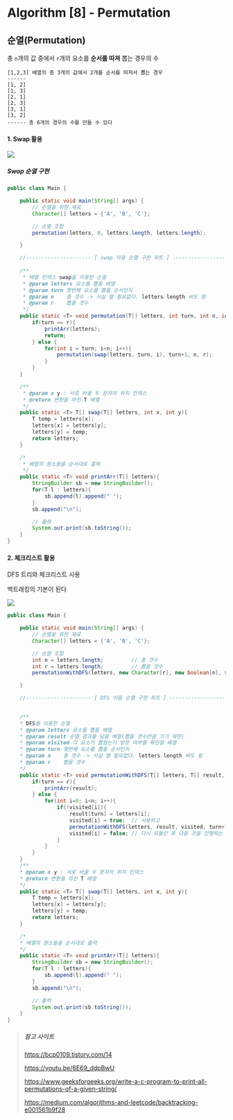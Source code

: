 # Algorithm [8] - Permutation



## 순열(Permutation)

총 `n`개의 값 중에서 `r`개의 요소를 **순서를 따져** 뽑는 경우의 수

```
[1,2,3] 배열의 총 3개의 값에서 2개를 순서를 따져서 뽑는 경우
------
[1, 2]
[1, 3]
[2, 1]
[2, 3]
[3, 1]
[3, 2]
------ 총 6개의 경우의 수를 만들 수 있다
```







#### 1. Swap 활용





<img src="https://media.geeksforgeeks.org/wp-content/cdn-uploads/NewPermutation.gif">

##### Swap 순열 구현 

```java
public class Main {

    public static void main(String[] args) {
        // 순열을 위한 재료
        Character[] letters = {'A', 'B', 'C'};

        // 순열 조합
        permutation(letters, 0, letters.length, letters.length);

    }

    //--------------------- [ swap 이용 순열 구현 파트 ] ---------------------//
    
    /**
     * 배열 인덱스 swap을 이용한 순열
     * @param letters 요소를 뽑을 배열
     * @param turn 몇번째 요소를 뽑을 순서인지
     * @param n    총 갯수 -> 사실 별 필요없다. letters.length 써도 됨
     * @param r    뽑을 갯수
     */
    public static <T> void permutation(T[] letters, int turn, int n, int r){
        if(turn == r){
            printArr(letters);
            return;
        } else {
            for(int i = turn; i<n; i++){
                permutation(swap(letters, turn, i), turn+1, n, r);
            }
        }
    }

    /**
     * @param x y : 서로 바꿀 두 문자의 위치 인덱스
     * @return 변환을 마친 T 배열
     */
    public static <T> T[] swap(T[] letters, int x, int y){
        T temp = letters[x];
        letters[x] = letters[y];
        letters[y] = temp;
        return letters;
    }

    /*
     * 배열의 원소들을 순서대로 출력
     */
    public static <T> void printArr(T[] letters){
        StringBuilder sb = new StringBuilder();
        for(T l : letters){
            sb.append(l).append(" ");
        }
        sb.append("\n");

        // 출력
        System.out.print(sb.toString());
    }
}
```





#### 2. 체크리스트 활용

DFS 트리와 체크리스트 사용

백트래킹의 기본이 된다

<img src="https://miro.medium.com/max/2160/1*xrjS6JIZ5f7wFCNBDPrr0g.png">

```java
public class Main {

    public static void main(String[] args) {
        // 순열을 위한 재료
        Character[] letters = {'A', 'B', 'C'};

        // 순열 조합
        int n = letters.length;         // 총 갯수
        int r = letters.length;         // 뽑을 갯수
        permutationWithDFS(letters, new Character[r], new boolean[n], 0, n, r);

    }

    //--------------------- [ DFS 이용 순열 구현 파트 ] ---------------------//
    

    /**
    * DFS를 이용한 순열
    * @param letters 요소를 뽑을 배열
    * @param result 순열 결과를 담을 배열(뽑을 갯수만큼 크기 제한)
    * @param visited 각 요소가 뽑혔는지 방문 여부를 확인할 배열
    * @param turn 몇번째 요소를 뽑을 순서인지
    * @param n    총 갯수 -> 사실 별 필요없다. letters.length 써도 됨
    * @param r    뽑을 갯수
    */
    public static <T> void permutationWithDFS(T[] letters, T[] result, boolean[] visited, int turn, int n, int r){
        if(turn == r){
            printArr(result);
        } else {
            for(int i=0; i<n; i++){
                if(!visited[i]){
                    result[turn] = letters[i];
                    visited[i] = true;  // 사용하고
                    permutationWithDFS(letters, result, visited, turn+1, n, r);
                    visited[i] = false; // 다시 되돌린 후 다음 것을 진행하는 -> 백트래킹
                }
            }
        }
    }
    /**
    * @param x y : 서로 바꿀 두 문자의 위치 인덱스
    * @return 변환을 마친 T 배열
    */
    public static <T> T[] swap(T[] letters, int x, int y){
        T temp = letters[x];
        letters[x] = letters[y];
        letters[y] = temp;
        return letters;
    }

    /*
    * 배열의 원소들을 순서대로 출력
    */
    public static <T> void printArr(T[] letters){
        StringBuilder sb = new StringBuilder();
        for(T l : letters){
            sb.append(l).append(" ");
        }
        sb.append("\n");

        // 출력
        System.out.print(sb.toString());
    }
}
```































> ##### 참고 사이트
>
> https://bcp0109.tistory.com/14
>
> https://youtu.be/6E69_ddpBwU
>
> https://www.geeksforgeeks.org/write-a-c-program-to-print-all-permutations-of-a-given-string/
>
> https://medium.com/algorithms-and-leetcode/backtracking-e001561b9f28
